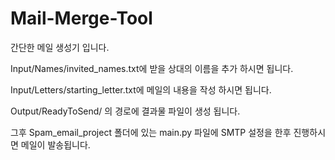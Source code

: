 # Mail-Merge-Tool

간단한 메일 생성기 입니다.

Input/Names/invited_names.txt에 받을 상대의 이름을 추가 하시면 됩니다.

Input/Letters/starting_letter.txt에 메일의 내용을 작성 하시면 됩니다.

Output/ReadyToSend/ 의 경로에 결과물 파일이 생성 됩니다. 

그후 Spam_email_project 폴더에 있는 main.py 파일에 SMTP 설정을 한후 진행하시면 메일이 발송됩니다.

